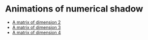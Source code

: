 # Animations of numerical shadow

  - [A matrix of dimension 2](/numerical-shadow/animations/2x2)
  - [A matrix of dimension 3](/numerical-shadow/animations/3x3)
  - [A matrix of dimension 4](/numerical-shadow/animations/4x4)
